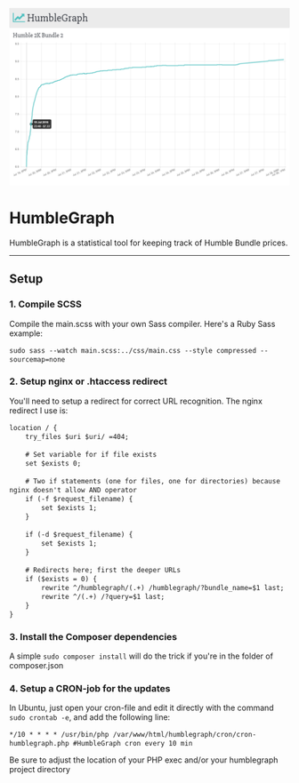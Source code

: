 ![alt tag](https://raw.githubusercontent.com/doubtingreality/HumbleGraph/master/screenshot.png)

# HumbleGraph
HumbleGraph is a statistical tool for keeping track of Humble Bundle prices.

---

## Setup
### 1. Compile SCSS
Compile the main.scss with your own Sass compiler.
Here's a Ruby Sass example:
```
sudo sass --watch main.scss:../css/main.css --style compressed --sourcemap=none
```

### 2. Setup nginx or .htaccess redirect
You'll need to setup a redirect for correct URL recognition.
The nginx redirect I use is:
```
location / {
	try_files $uri $uri/ =404;

	# Set variable for if file exists
	set $exists 0;

	# Two if statements (one for files, one for directories) because nginx doesn't allow AND operator
	if (-f $request_filename) {
		set $exists 1;
	}

	if (-d $request_filename) {
		set $exists 1;
	}

	# Redirects here; first the deeper URLs
	if ($exists = 0) {
		rewrite ^/humblegraph/(.+) /humblegraph/?bundle_name=$1 last;
		rewrite ^/(.+) /?query=$1 last;
	}
}
```

### 3. Install the Composer dependencies
A simple `sudo composer install` will do the trick if you're in the folder of composer.json

### 4. Setup a CRON-job for the updates
In Ubuntu, just open your cron-file and edit it directly with the command `sudo crontab -e`, and add the following line:
```
*/10 * * * * /usr/bin/php /var/www/html/humblegraph/cron/cron-humblegraph.php #HumbleGraph cron every 10 min
```
Be sure to adjust the location of your PHP exec and/or your humblegraph project directory